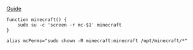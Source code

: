 [Guide](https://linuxconfig.org/ubuntu-20-04-minecraft-server-setup)

```
function minecraft() {
    sudo su -c 'screen -r mc-$1' minecraft
}
```

```
alias mcPerms="sudo chown -R minecraft:minecraft /opt/minecraft/*"
```
